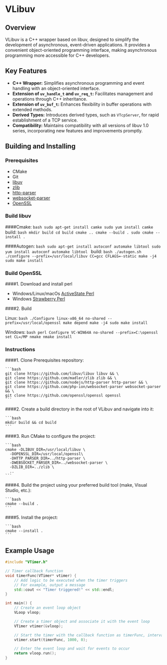 # VLibuv

## Overview

VLibuv is a C++ wrapper based on libuv, designed to simplify the development of asynchronous, event-driven applications. It provides a convenient object-oriented programming interface, making asynchronous programming more accessible for C++ developers.

## Key Features

- **C++ Wrapper:** Simplifies asynchronous programming and event handling with an object-oriented interface.
- **Extension of `uv_handle_t` and `uv_req_t`:** Facilitates management and operations through C++ inheritance.
- **Extension of `uv_buf_t`:** Enhances flexibility in buffer operations with extended methods.
- **Derived Types:** Introduces derived types, such as `VTcpServer`, for rapid establishment of a TCP service.
- **Compatibility:** Maintains compatibility with all versions of libuv 1.0 series, incorporating new features and improvements promptly.

## Building and Installing

### Prerequisites

- CMake
- Git
- [libuv](https://github.com/libuv/libuv)
- [zlib](https://github.com/madler/zlib)
- [http-parser](https://github.com/nodejs/http-parser)
- [websocket-parser](https://github.com/php-ion/websocket-parser)
- [OpenSSL](https://github.com/openssl/openssl)


### Build libuv

####Cmake:
    ```bash
    sudo apt-get install camke
    sudo yum install camke
    ```
build:
    ```bash
    mkdir build
    cd build
    cmake ..
    cmake --build .
    sudo cmake --install .
    ```

####Autogen:
    ```bash
    sudo apt-get install autoconf automake libtool
    sudo yum install autoconf automake libtool
    ```
build:
    ```bash
    ./autogen.sh
    ./configure --prefix=/usr/local/libuv CC=gcc CFLAGS=-static
    make -j4
    sudo make install
    ```

### Build OpenSSL

####1. Download and install perl

- Windows/Linux/macOs [ActiveState Perl](https://www.activestate.com/products/perl/)
- Windows [Strawberry Perl](http://strawberryperl.com/)

####2. Build

Linux:
    ```bash
    ./Configure linux-x86_64 no-shared --prefix=/usr/local/openssl
    make depend
    make -j4
    sudo make install
    ```

Windows:
    ```bash
    perl Configure VC-WIN64A no-shared --prefix=C:\openssl
    set CL=/MP
    nmake
    nmake install
    ```

### Instructions

####1. Clone Prerequisites repository:

    ```bash
    git clone https://github.com/libuv/libuv libuv && \
    git clone https://github.com/madler/zlib zlib && \
    git clone https://github.com/nodejs/http-parser http-parser && \
    git clone https://github.com/php-ion/websocket-parser websocket-parser && \
    git clone https://github.com/openssl/openssl openssl
    ```

####2. Create a build directory in the root of VLibuv and navigate into it:

    ```bash
    mkdir build && cd build
    ```

####3. Run CMake to configure the project:

    ```bash
    cmake -DLIBUV_DIR=/usr/local/libuv \
      -DOPENSSL_DIR=/usr/local/openssl\
      -DHTTP_PARSER_DIR=../http-parser \
      -DWEBSOCKET_PARSER_DIR=../websocket-parser \
      -DZLIB_DIR=../zlib \
      ..
    ```

####4. Build the project using your preferred build tool (make, Visual Studio, etc.):

    ```bash
    cmake --build .
    ```

####5. Install the project:

    ```bash
    cmake --install .
    ```

## Example Usage

```cpp
#include "VTimer.h"

// Timer callback function
void timerFunc(VTimer* vtimer) {
    // Add logic to be executed when the timer triggers
    // For example, output a message
    std::cout << "Timer triggered!" << std::endl;
}

int main() {
    // Create an event loop object
    VLoop vloop;

    // Create a timer object and associate it with the event loop
    VTimer vtimer(&vloop);

    // Start the timer with the callback function as timerFunc, interval of 1000 milliseconds, and repeat count of 0 for unlimited repeats
    vtimer.start(timerFunc, 1000, 0);

    // Enter the event loop and wait for events to occur
    return vloop.run();
}
